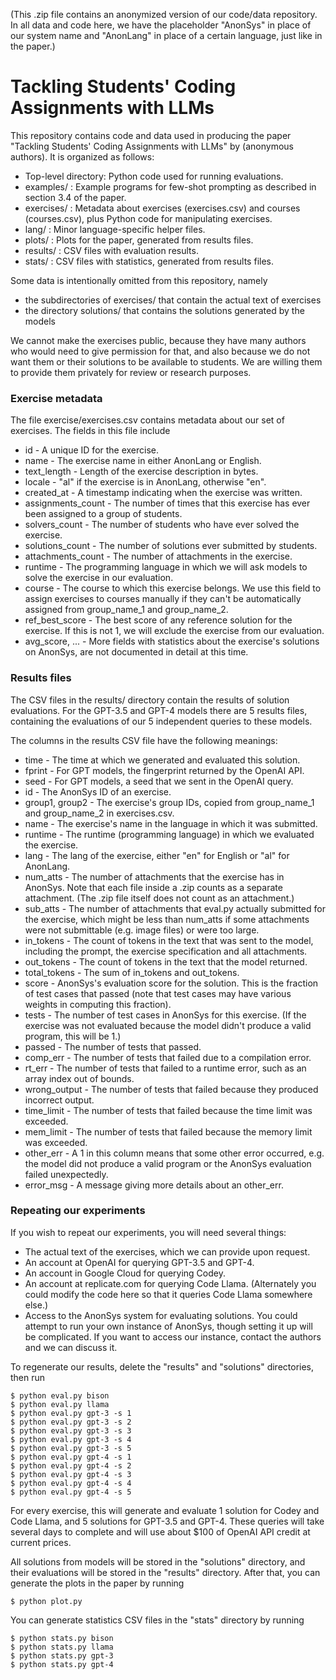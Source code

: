 (This .zip file contains an anonymized version of our code/data repository.  In all data and code here, we have the placeholder "AnonSys" in place of our system name and "AnonLang" in place of a certain language, just like in the paper.) 

# Tackling Students' Coding Assignments with LLMs

This repository contains code and data used in producing the paper "Tackling Students' Coding Assignments with LLMs" by (anonymous authors).  It is organized as follows:

* Top-level directory: Python code used for running evaluations.
* examples/ :  Example programs for few-shot prompting as described in section 3.4 of the paper.
* exercises/ : Metadata about exercises (exercises.csv) and courses (courses.csv), plus Python code for manipulating exercises.
* lang/ : Minor language-specific helper files.
* plots/ : Plots for the paper, generated from results files.
* results/ : CSV files with evaluation results.
* stats/ : CSV files with statistics, generated from results files.

Some data is intentionally omitted from this repository, namely

* the subdirectories of exercises/ that contain the actual text of exercises
* the directory solutions/ that contains the solutions generated by the models

We cannot make the exercises public, because they have many authors who would need to give permission for that, and also because we do not want them or their solutions to be available to students.  We are willing them to provide them privately for review or research purposes.

### Exercise metadata

The file exercise/exercises.csv contains metadata about our set of exercises.  The fields in this file include

* id - A unique ID for the exercise.
* name - The exercise name in either AnonLang or English.
* text_length - Length of the exercise description in bytes.
* locale - "al" if the exercise is in AnonLang, otherwise "en".
* created_at - A timestamp indicating when the exercise was written.
* assignments_count - The number of times that this exercise has ever been assigned to a group of students.
* solvers_count - The number of students who have ever solved the exercise.
* solutions_count - The number of solutions ever submitted by students.
* attachments_count - The number of attachments in the exercise.
* runtime - The programming language in which we will ask models to solve the exercise in our evaluation.
* course - The course to which this exercise belongs.  We use this field to assign exercises to courses manually if they can't be automatically assigned from group_name_1 and group_name_2.
* ref_best_score - The best score of any reference solution for the exercise.  If this is not 1, we will exclude the exercise from our evaluation.
* avg_score, ... - More fields with statistics about the exercise's solutions on AnonSys, are not documented in detail at this time.

### Results files

The CSV files in the results/ directory contain the results of solution evaluations.  For the GPT-3.5 and GPT-4 models there are 5 results files, containing the evaluations of our 5 independent queries to these models.

The columns in the results CSV file have the following meanings:

* time - The time at which we generated and evaluated this solution.
* fprint - For GPT models, the fingerprint returned by the OpenAI API.
* seed - For GPT models, a seed that we sent in the OpenAI query.
* id - The AnonSys ID of an exercise.
* group1, group2 - The exercise's group IDs, copied from group_name_1 and group_name_2 in exercises.csv.
* name - The exercise's name in the language in which it was submitted.
* runtime - The runtime (programming language) in which we evaluated the exercise.
* lang - The lang of the exercise, either "en" for English or "al" for AnonLang.
* num_atts - The number of attachments that the exercise has in AnonSys.  Note that each file inside a .zip counts as a separate attachment.  (The .zip file itself does not count as an attachment.)
* sub_atts - The number of attachments that eval.py actually submitted for the exercise, which might be less than num_atts if some attachments were not submittable (e.g. image files) or were too large.
* in_tokens - The count of tokens in the text that was sent to the model, including the prompt, the exercise specification and all attachments.
* out_tokens - The count of tokens in the text that the model returned.
* total_tokens - The sum of in_tokens and out_tokens.
* score - AnonSys's evaluation score for the solution.  This is the fraction of test cases that passed (note that test cases may have various weights in computing this fraction).
* tests - The number of test cases in AnonSys for this exercise.  (If the exercise was not evaluated because the model didn't produce a valid program, this will be 1.)
* passed - The number of tests that passed.
* comp_err - The number of tests that failed due to a compilation error.
* rt_err - The number of tests that failed to a runtime error, such as an array index out of bounds.
* wrong_output - The number of tests that failed because they produced incorrect output.
* time_limit - The number of tests that failed because the time limit was exceeded.
* mem_limit - The number of tests that failed because the memory limit was exceeded.
* other_err - A 1 in this column means that some other error occurred, e.g. the model did not produce a valid program or the AnonSys evaluation failed unexpectedly.
* error_msg - A message giving more details about an other_err.


### Repeating our experiments

If you wish to repeat our experiments, you will need several things:

* The actual text of the exercises, which we can provide upon request.
* An account at OpenAI for querying GPT-3.5 and GPT-4.
* An account in Google Cloud for querying Codey.
* An account at replicate.com for querying Code Llama.  (Alternately you could modify the code here so that it queries Code Llama somewhere else.)
* Access to the AnonSys system for evaluating solutions.  You could attempt to run your own instance of AnonSys, though setting it up will be complicated.  If you want to access our instance, contact the authors and we can discuss it.

To regenerate our results, delete the "results" and "solutions" directories, then run

```
$ python eval.py bison
$ python eval.py llama
$ python eval.py gpt-3 -s 1
$ python eval.py gpt-3 -s 2
$ python eval.py gpt-3 -s 3
$ python eval.py gpt-3 -s 4
$ python eval.py gpt-3 -s 5
$ python eval.py gpt-4 -s 1
$ python eval.py gpt-4 -s 2
$ python eval.py gpt-4 -s 3
$ python eval.py gpt-4 -s 4
$ python eval.py gpt-4 -s 5
```

For every exercise, this will generate and evaluate 1 solution for Codey and Code Llama, and 5 solutions for GPT-3.5 and GPT-4.  These queries will take several days to complete and will use about $100 of OpenAI API credit at current prices.

All solutions from models will be stored in the "solutions" directory, and their evaluations will be stored in the "results" directory.  After that, you can generate the plots in the paper by running

```
$ python plot.py
```

You can generate statistics CSV files in the "stats" directory by running

```
$ python stats.py bison
$ python stats.py llama
$ python stats.py gpt-3
$ python stats.py gpt-4
```
